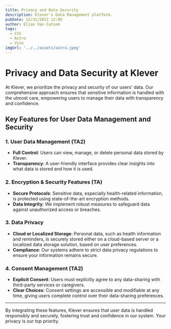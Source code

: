 ```yaml
---
title: Privacy and Data Security
description: Klever's Data Management platform.
pubDate: 12/31/2022 12:05
author: Elian Van Cutsem
tags: 
  - CSS
  - Astro
  - Vite
imgUrl: '../../assets/astro.jpeg'
---
```


# Privacy and Data Security at Klever

At Klever, we prioritize the privacy and security of our users' data. Our comprehensive approach ensures that sensitive information is handled with the utmost care, empowering users to manage their data with transparency and confidence.

## Key Features for User Data Management and Security

### 1. **User Data Management (TA2)**
- **Full Control**: Users can view, manage, or delete personal data stored by Klever.  
- **Transparency**: A user-friendly interface provides clear insights into what data is stored and how it is used.

### 2. **Encryption & Security Features (TA)**
- **Secure Protocols**: Sensitive data, especially health-related information, is protected using state-of-the-art encryption methods.  
- **Data Integrity**: We implement robust measures to safeguard data against unauthorized access or breaches.

### 3. **Data Privacy**
- **Cloud or Localized Storage**: Personal data, such as health information and reminders, is securely stored either on a cloud-based server or a localized data storage solution, based on user preferences.  
- **Compliance**: Our systems adhere to strict data privacy regulations to ensure your information remains secure.

### 4. **Consent Management (TA2)**
- **Explicit Consent**: Users must explicitly agree to any data-sharing with third-party services or caregivers.  
- **Clear Choices**: Consent settings are accessible and modifiable at any time, giving users complete control over their data-sharing preferences.

---

By integrating these features, Klever ensures that user data is handled responsibly and securely, fostering trust and confidence in our system. Your privacy is our top priority.